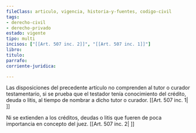 ```yaml
---
fileClass: articulo, vigencia, historia-y-fuentes, codigo-civil
tags:
- derecho-civil
- derecho-privado
estado: vigente
tipo: multi
incisos: ["[[Art. 507 inc. 2]]", "[[Art. 507 inc. 1]]"]
libro:
titulo:
parrafo:
corriente-juridica:

---
```

Las disposiciones del precedente artículo no comprenden al tutor o curador testamentario, si se prueba que el testador tenía conocimiento del crédito, deuda o litis, al tiempo de nombrar a dicho tutor o curador. [[Art. 507 inc. 1| ]]

Ni se extienden a los créditos, deudas o litis que fueren de poca importancia en concepto del juez. [[Art. 507 inc. 2| ]]
